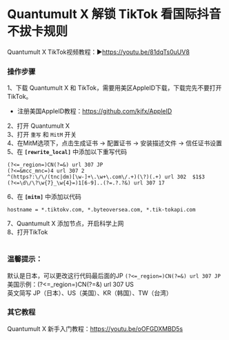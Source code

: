# Quantumult X 解锁 TikTok 看国际抖音不拔卡规则
Quantumult X TikTok视频教程：▶https://youtu.be/81dqTs0uUV8
### 操作步骤<br>
1、下载 Quantumult X 和 TikTok，需要用美区AppleID下载，下载完先不要打开TikTok。<br>
- 注册美国AppleID教程：https://github.com/kjfx/AppleID<br>

2、打开 Quantumult X<br>
3、打开 <code>重写</code> 和 <code>MitM</code> 开关<br>
4、在MitM选项下，点击生成证书 → 配置证书 → 安装描述文件 → 信任证书设置<br>
5、在 <strong><code>[rewrite_local]</code></strong> 中添加以下重写代码<br>

    (?<=_region=)CN(?=&) url 307 JP
    (?<=&mcc_mnc=)4 url 307 2
    ^(https?:\/\/(tnc|dm)[\w-]+\.\w+\.com\/.+)(\?)(.+) url 302  $1$3
    (?<=\d\/\?\w{7}_\w{4}=)1[6-9]..(?=.?.?&) url 307 17


6、在 <strong><code>[mitm]</code></strong> 中添加以代码<br>

    hostname = *.tiktokv.com, *.byteoversea.com, *.tik-tokapi.com

7、Quantumult X 添加节点，开启科学上网<br>
8、打开TikTok<br><br>

### 温馨提示：
默认是日本，可以更改这行代码最后面的JP  <code>(?<=_region=)CN(?=&) url 307 JP</code><br>
美国示例：(?<=_region=)CN(?=&) url 307 US<br>
英文简写 JP（日本）、US（美国）、KR（韩国）、TW（台湾）<br>
    
### 其它教程
Quantumult X 新手入门教程：https://youtu.be/oOFGDXMBD5s
